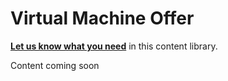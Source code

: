 # Virtual Machine Offer

**[Let us know what you need](https://forms.office.com/r/0gCrzhSMkw)** in this content library.

Content coming soon